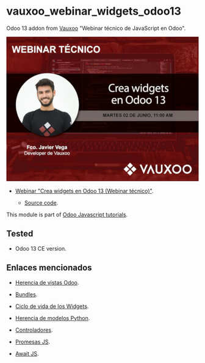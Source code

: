 # vauxoo_webinar_widgets_odoo13

Odoo 13 addon from [Vauxoo](https://www.vauxoo.com/) "Webinar técnico de JavaScript en Odoo".

![Webinar "Crea widgets en Odoo 13 (Webinar técnico)"](./static/description/webinar1.jpeg "Webinar 'Crea widgets en Odoo 13 (Webinar técnico)'")
- [Webinar "Crea widgets en Odoo 13 (Webinar técnico)"](https://www.youtube.com/watch?v=w3VtCsq-avo).

    - [Source code](https://gist.github.com/JVegaB/df41386c1660b7b1d8aadffc8c14d9b7).

This module is part of [Odoo Javascript tutorials](https://www.youtube.com/c/Vauxoo/search?query=odoo%20javascript).


## Tested

- Odoo 13 CE version.


## Enlaces mencionados

- [Herencia de vistas Odoo](https://www.odoo.com/documentation/13.0/developer/reference/views.html#inheritance-specs).

- [Bundles](https://www.odoo.com/documentation/13.0/developer/reference/javascript_reference.html#assets-management).

- [Ciclo de vida de los Widgets](https://www.odoo.com/documentation/13.0/developer/reference/javascript_reference.html#widget-lifecycle).

- [Herencia de modelos Python](https://www.odoo.com/documentation/13.0/developer/reference/orm.html#models).

- [Controladores](https://www.odoo.com/documentation/13.0/developer/reference/http.html).

- [Promesas JS](https://developer.mozilla.org/en-US/docs/Web/JavaScript/Reference/Global_Objects/Promise).

- [Await JS](https://developer.mozilla.org/en-US/docs/Web/JavaScript/Reference/Operators/await).

